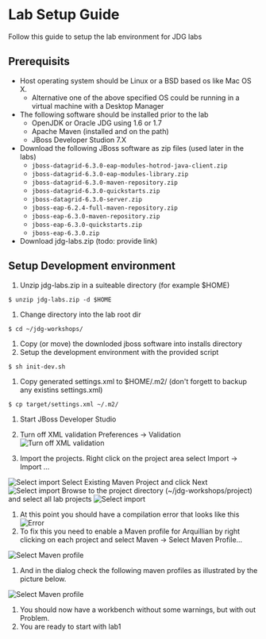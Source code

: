 # Lab Setup Guide

Follow this guide to setup the lab environment for JDG labs

## Prerequisits

* Host operating system should be Linux or a BSD based os like Mac OS X.
  * Alternative one of the above specified OS could be running in a virtual machine with a Desktop Manager
* The following software should be installed prior to the lab
  * OpenJDK or Oracle JDG using 1.6 or 1.7
  * Apache Maven (installed and on the path)
  * JBoss Developer Studion 7.X
* Download the following JBoss software as zip files (used later in the labs)
  * `jboss-datagrid-6.3.0-eap-modules-hotrod-java-client.zip`
  * `jboss-datagrid-6.3.0-eap-modules-library.zip`
  * `jboss-datagrid-6.3.0-maven-repository.zip`
  * `jboss-datagrid-6.3.0-quickstarts.zip`
  * `jboss-datagrid-6.3.0-server.zip`
  * `jboss-eap-6.2.4-full-maven-repository.zip`
  * `jboss-eap-6.3.0-maven-repository.zip`
  * `jboss-eap-6.3.0-quickstarts.zip`
  * `jboss-eap-6.3.0.zip`
* Download jdg-labs.zip (todo: provide link)

## Setup Development environment
1. Unzip jdg-labs.zip in a suiteable directory (for example $HOME)

  `$ unzip jdg-labs.zip -d $HOME`


1. Change directory into the lab root dir

  `$ cd ~/jdg-workshops/`

1. Copy (or move) the downloded jboss software into installs directory
1. Setup the development environment with the provided script

  `$ sh init-dev.sh`
  
1. Copy generated settings.xml to $HOME/.m2/ (don't forgett to backup any existins settings.xml)

  `$ cp target/settings.xml ~/.m2/`
  
1. Start JBoss Developer Studio
1. Turn off XML validation
  Preferences -> Validation 
  ![Turn off XML validation](images/lab-guide-image-1.png)

1. Import the projects. Right click on the project area select Import -> Import ...

 ![Select import](images/lab-guide-image-2.png)
 Select Existing Maven Project and click Next
 ![Select import](images/lab-guide-image-3.png)
 Browse to the project directory (~/jdg-workshops/project) and select all lab projects
 ![Select import](images/lab-guide-image-4.png)
 
1. At this point you should have a compilation error that looks like this ![Error](images/lab-guide-image-5.png)
1. To fix this you need to enable a Maven profile for Arquillian by right clicking on each project and select Maven -> Select Maven Profile...

 ![Select Maven profile](images/lab-guide-image-6.png)

1. And in the dialog check the following maven profiles as illustrated by the picture below.

 ![Select Maven profile](images/lab-guide-image-7.png)

1. You should now have a workbench without some warnings, but with out Problem.
1. You are ready to start with lab1


